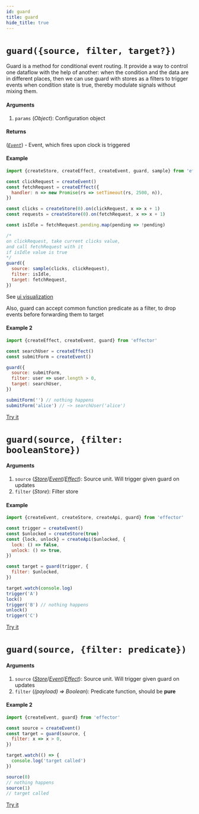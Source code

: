 ```yaml
---
id: guard
title: guard
hide_title: true
---
```


# `guard({source, filter, target?})`

Guard is a method for conditional event routing.
It provide a way to control one dataflow with the help of another: when the condition and the data are in different places, then we can use guard with stores as a filters to trigger events when condition state is true, thereby modulate signals without mixing them.

#### Arguments

1. `params` (_Object_): Configuration object

#### Returns

([_`Event`_](Event.md)) - Event, which fires upon clock is triggered

#### Example

```js try
import {createStore, createEffect, createEvent, guard, sample} from 'effector'

const clickRequest = createEvent()
const fetchRequest = createEffect({
  handler: n => new Promise(rs => setTimeout(rs, 2500, n)),
})

const clicks = createStore(0).on(clickRequest, x => x + 1)
const requests = createStore(0).on(fetchRequest, x => x + 1)

const isIdle = fetchRequest.pending.map(pending => !pending)

/*
on clickRequest, take current clicks value,
and call fetchRequest with it
if isIdle value is true 
*/
guard({
  source: sample(clicks, clickRequest),
  filter: isIdle,
  target: fetchRequest,
})
```

See [ui visualization](https://share.effector.dev/zLB4NwNV)

Also, guard can accept common function predicate as a filter, to drop events before forwarding them to target

#### Example 2

```js try
import {createEffect, createEvent, guard} from 'effector'

const searchUser = createEffect()
const submitForm = createEvent()

guard({
  source: submitForm,
  filter: user => user.length > 0,
  target: searchUser,
})

submitForm('') // nothing happens
submitForm('alice') // ~> searchUser('alice')
```

[Try it](https://share.effector.dev/84j97tZ7)

# `guard(source, {filter: booleanStore})`

#### Arguments

1. `source` ([_Store_](Store.md)/[_Event_](Event.md)/[_Effect_](Effect.md)): Source unit. Will trigger given guard on updates
1. `filter` (_Store_): Filter store

#### Example

```js try
import {createEvent, createStore, createApi, guard} from 'effector'

const trigger = createEvent()
const $unlocked = createStore(true)
const {lock, unlock} = createApi($unlocked, {
  lock: () => false,
  unlock: () => true,
})

const target = guard(trigger, {
  filter: $unlocked,
})

target.watch(console.log)
trigger('A')
lock()
trigger('B') // nothing happens
unlock()
trigger('C')
```

[Try it](https://share.effector.dev/6bqOCO4y)

# `guard(source, {filter: predicate})`

#### Arguments

1. `source` ([_Store_](Store.md)/[_Event_](Event.md)/[_Effect_](Effect.md)): Source unit. Will trigger given guard on updates
2. `filter` (_(payload) => Boolean_): Predicate function, should be **pure**

#### Example 2

```js try
import {createEvent, guard} from 'effector'

const source = createEvent()
const target = guard(source, {
  filter: x => x > 0,
})

target.watch(() => {
  console.log('target called')
})

source(0)
// nothing happens
source(1)
// target called
```

[Try it](https://share.effector.dev/ethzpd8Y)
